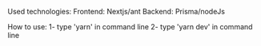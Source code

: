 Used technologies: 
Frontend: Nextjs/ant
Backend: Prisma/nodeJs

How to use: 
1- type 'yarn' in command line
2- type 'yarn dev' in command line
